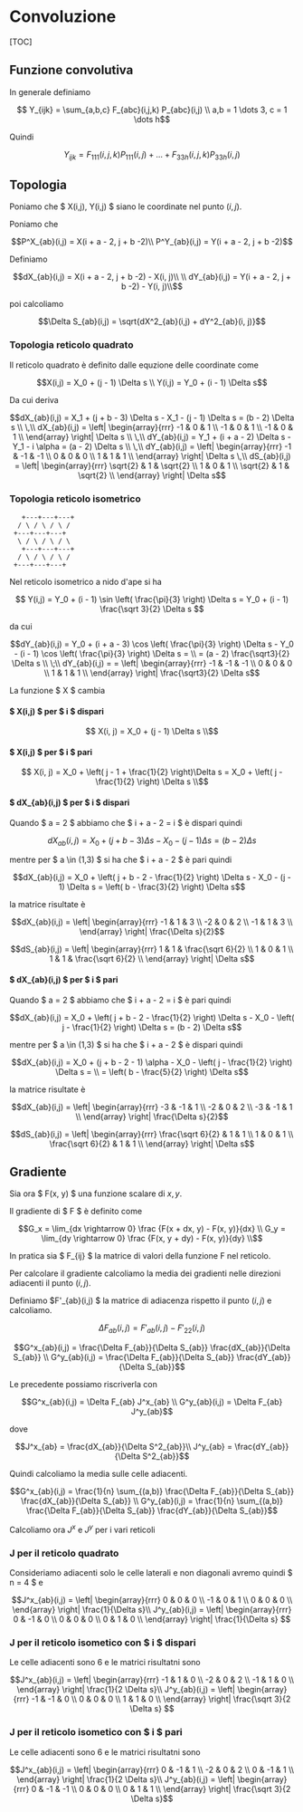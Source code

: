 # Convoluzione

[TOC]

## Funzione convolutiva

In generale definiamo

```math
    Y_{ijk} = \sum_{a,b,c} F_{abc}(i,j,k) P_{abc}(i,j) \\
    a,b = 1 \dots 3, c = 1 \dots h
```

Quindi

```math
    Y_{ijk} = F_{111}(i,j,k) P_{111}(i,j) + ... + F_{33h}(i,j,k) P_{33h}(i,j)
```

## Topologia

Poniamo che $ X(i,j), Y(i,j) $ siano le coordinate nel punto $(i,j)$.

Poniamo che

```math
P^X_{ab}(i,j) = X(i + a - 2, j + b -2)\\
P^Y_{ab}(i,j) = Y(i + a - 2, j + b -2)
```

Definiamo

```math
dX_{ab}(i,j) = X(i + a - 2, j + b -2) - X(i, j)\\
 \\
dY_{ab}(i,j) = Y(i + a - 2, j + b -2) - Y(i, j)\\
```

poi calcoliamo

```math
\Delta S_{ab}(i,j) = \sqrt{dX^2_{ab}(i,j) + dY^2_{ab}(i, j)}
```

### Topologia reticolo quadrato

Il reticolo quadrato è definito dalle equzione delle coordinate come

```math
X(i,j) = X_0 + (j - 1) \Delta s \\
Y(i,j) = Y_0 + (i - 1) \Delta s
```

Da cui deriva

```math
dX_{ab}(i,j) = X_1 + (j + b - 3) \Delta s - X_1 - (j - 1) \Delta s = (b - 2) \Delta s \\
\,\\
dX_{ab}(i,j) = \left| \begin{array}{rrr}
    -1 & 0 & 1  \\
    -1 & 0 & 1 \\
    -1 & 0 & 1 \\
    \end{array}
    \right| \Delta s \\
\,\\
dY_{ab}(i,j) = Y_1 + (i + a - 2) \Delta s - Y_1 - i \alpha = (a - 2) \Delta s \\
\,\\
dY_{ab}(i,j) = \left| \begin{array}{rrr}
    -1 & -1 & -1  \\
    0 & 0 & 0 \\
    1 & 1 & 1 \\
    \end{array}
    \right| \Delta s
\,\\
dS_{ab}(i,j) = \left| \begin{array}{rrr}
    \sqrt{2} & 1 & \sqrt{2}  \\
    1 & 0 & 1 \\
    \sqrt{2} & 1 & \sqrt{2} \\
    \end{array}
    \right| \Delta s
```

### Topologia reticolo isometrico

```text
   +---+---+---+
  / \ / \ / \ /
 +---+---+---+
  \ / \ / \ / \
   +---+---+---+
  / \ / \ / \ /
 +---+---+---+
```

Nel reticolo isometrico a nido d'ape si ha

```math
    Y(i,j) =  Y_0 + (i - 1) \sin \left( \frac{\pi}{3} \right) \Delta s = Y_0 + (i - 1) \frac{\sqrt 3}{2} \Delta s 
```

da cui

```math
dY_{ab}(i,j) = Y_0 + (i + a - 3) \cos \left( \frac{\pi}{3} \right) \Delta s - Y_0 - (i - 1) \cos \left( \frac{\pi}{3} \right) \Delta s = \\
 = (a - 2) \frac{\sqrt3}{2} \Delta s \\
\;\\
dY_{ab}(i,j) =
    = \left| \begin{array}{rrr}
    -1 & -1 & -1  \\
    0 & 0 & 0 \\
    1 & 1 & 1 \\
    \end{array}
    \right| \frac{\sqrt3}{2} \Delta s
```

La funzione $ X $ cambia

#### $ X(i,j) $ per $ i $ dispari

```math
 X(i, j) = X_0 + (j - 1) \Delta s \\
```

#### $ X(i,j) $ per $ i $ pari

```math
 X(i, j) = X_0 + \left( j - 1 + \frac{1}{2} \right)\Delta s = 
 X_0 + \left( j - \frac{1}{2} \right) \Delta s \\
```

#### $ dX_{ab}(i,j) $ per $ i $ dispari

Quando $ a = 2 $ abbiamo che $ i + a - 2 = i $ è dispari quindi

```math
dX_{ab}(i,j) = X_0 + (j + b -3) \Delta s - X_0 - (j - 1) \Delta s = (b - 2)\Delta s
```

mentre per $ a \in (1,3) $ si ha che $ i + a - 2 $ è pari quindi

```math
dX_{ab}(i,j) =
 X_0 + \left( j + b - 2 - \frac{1}{2} \right) \Delta s - X_0 - (j - 1) \Delta s = \left( b - \frac{3}{2} \right) \Delta s
```

la matrice risultate è

```math
dX_{ab}(i,j)  = \left| \begin{array}{rrr}
    -1 & 1 & 3  \\
    -2 & 0 & 2 \\
    -1 & 1 & 3  \\
    \end{array}
    \right| \frac{\Delta s}{2}
```

```math
dS_{ab}(i,j)  = \left| \begin{array}{rrr}
    1 & 1 & \frac{\sqrt 6}{2}  \\
    1 & 0 & 1 \\
    1 & 1 & \frac{\sqrt 6}{2}  \\
    \end{array}
    \right| \Delta s
```

#### $ dX_{ab}(i,j) $ per $ i $ pari

Quando $ a = 2 $ abbiamo che $ i + a - 2 = i $ è pari quindi

```math
dX_{ab}(i,j) =
 X_0 + \left( j + b - 2 - \frac{1}{2} \right) \Delta s -
 X_0 - \left( j - \frac{1}{2} \right) \Delta s = (b - 2) \Delta s
```

mentre per $ a \in (1,3) $ si ha che $ i + a - 2 $ è dispari quindi

```math
dX_{ab}(i,j) =
 X_0 + (j + b - 2 - 1) \alpha - X_0 - \left( j - \frac{1}{2} \right) \Delta s = \\
 = \left( b - \frac{5}{2} \right) \Delta s
```

la matrice risultate è

```math
dX_{ab}(i,j)  = \left| \begin{array}{rrr}
    -3 & -1 & 1  \\
    -2 & 0 & 2 \\
    -3 & -1 & 1  \\
    \end{array}
    \right| \frac{\Delta s}{2}
```

```math
dS_{ab}(i,j)  = \left| \begin{array}{rrr}
    \frac{\sqrt 6}{2} & 1 & 1 \\
    1 & 0 & 1 \\
    \frac{\sqrt 6}{2} & 1 & 1 \\
    \end{array}
    \right| \Delta s
```

## Gradiente

Sia ora $ F(x, y) $ una funzione scalare di $x, y$.

Il gradiente di $ F $ è definito come

```math
G_x = \lim_{dx \rightarrow 0} \frac {F(x + dx, y) - F(x, y)}{dx} \\
G_y = \lim_{dy \rightarrow 0} \frac {F(x, y + dy) - F(x, y)}{dy} \\
```

In pratica sia $ F_{ij} $ la matrice di valori della funzione F nel reticolo.

Per calcolare il gradiente calcoliamo la media dei gradienti nelle direzioni adiacenti il punto $(i,j)$.

Definiamo $F'_{ab}(i,j) $ la matrice di adiacenza rispetto il punto $(i,j)$ e calcoliamo.

```math
    \Delta F_{ab}(i,j) = F'_{ab}(i,j) - F'_{22}(i,j)
```

```math
G^x_{ab}(i,j) = \frac{\Delta F_{ab}}{\Delta S_{ab}} \frac{dX_{ab}}{\Delta S_{ab}} \\
G^y_{ab}(i,j) = \frac{\Delta F_{ab}}{\Delta S_{ab}} \frac{dY_{ab}}{\Delta S_{ab}}
```

Le precedente possiamo riscriverla con

```math
G^x_{ab}(i,j) = \Delta F_{ab} J^x_{ab} \\
G^y_{ab}(i,j) = \Delta F_{ab} J^y_{ab}
```

dove

```math
J^x_{ab} = \frac{dX_{ab}}{\Delta S^2_{ab}}\\
J^y_{ab} = \frac{dY_{ab}}{\Delta S^2_{ab}}
```

Quindi calcoliamo la media sulle celle adiacenti.

```math
G^x_{ab}(i,j) = \frac{1}{n} \sum_{(a,b)} \frac{\Delta F_{ab}}{\Delta S_{ab}} \frac{dX_{ab}}{\Delta S_{ab}} \\
G^y_{ab}(i,j) = \frac{1}{n} \sum_{(a,b)} \frac{\Delta F_{ab}}{\Delta S_{ab}} \frac{dY_{ab}}{\Delta S_{ab}}
```

Calcoliamo ora $J^x$ e $J^y$ per i vari reticoli

### J per il reticolo quadrato

Consideriamo adiacenti solo le celle laterali e non diagonali avremo quindi $ n = 4 $ e 

```math
J^x_{ab}(i,j) = \left| \begin{array}{rrr}
    0 & 0 & 0  \\
    -1 & 0 & 1 \\
    0 & 0 & 0  \\
    \end{array}
    \right| \frac{1}{\Delta s}\\
J^y_{ab}(i,j) = \left| \begin{array}{rrr}
    0 & -1 & 0  \\
    0 & 0 & 0 \\
    0 & 1 & 0  \\
    \end{array}
    \right| \frac{1}{\Delta s}

```

### J per il reticolo isometico con $ i $ dispari

Le celle adiacenti sono 6 e le matrici risultatni sono

```math
J^x_{ab}(i,j) = \left| \begin{array}{rrr}
    -1 & 1 & 0  \\
    -2 & 0 & 2 \\
    -1 & 1 & 0  \\
    \end{array}
    \right| \frac{1}{2 \Delta s}\\
J^y_{ab}(i,j) = \left| \begin{array}{rrr}
    -1 & -1 & 0  \\
    0 & 0 & 0 \\
    1 & 1 & 0  \\
    \end{array}
    \right| \frac{\sqrt 3}{2 \Delta s}

```

### J per il reticolo isometico con $ i $ pari

Le celle adiacenti sono 6 e le matrici risultatni sono

```math
J^x_{ab}(i,j) = \left| \begin{array}{rrr}
    0 & -1 & 1  \\
    -2 & 0 & 2 \\
    0 & -1 & 1  \\
    \end{array}
    \right| \frac{1}{2 \Delta s}\\
J^y_{ab}(i,j) = \left| \begin{array}{rrr}
    0 & -1 & -1  \\
    0 & 0 & 0 \\
    0 & 1 & 1  \\
    \end{array}
    \right| \frac{\sqrt 3}{2 \Delta s}
```
